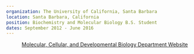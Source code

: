 ```yaml
---
organization: The University of California, Santa Barbara
location: Santa Barbara, California
position: Biochemistry and Molecular Biology B.S. Student
dates: September 2012 - June 2016
---
```

<p style="margin-left: 3em;">
<A HREF = "https://www.mcdb.ucsb.edu/">Molecular, Cellular, and Developmental Biology Department Website</A>
</p>
